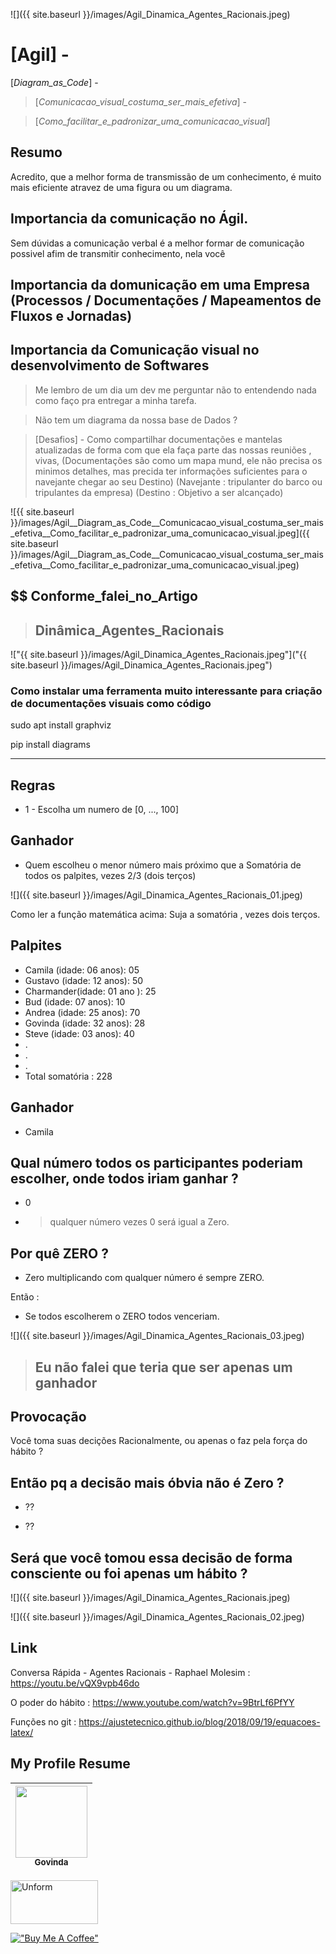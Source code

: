 ![]({{ site.baseurl }}/images/Agil_Dinamica_Agentes_Racionais.jpeg)

# [Agil] - 

[_Diagram_as_Code_] -

> [_Comunicacao_visual_costuma_ser_mais_efetiva_] - 

>  [_Como_facilitar_e_padronizar_uma_comunicacao_visual_]

## Resumo

Acredito, que a melhor forma de transmissão de um conhecimento, é muito mais eficiente atravez de uma figura ou um diagrama.

## Importancia da comunicação no Ágil.

Sem dúvidas a comunicação verbal é a melhor formar de comunicação possivel afim de transmitir conhecimento, nela você

## Importancia da domunicação em uma Empresa (Processos / Documentações / Mapeamentos de Fluxos e Jornadas)

## Importancia da Comunicação visual no desenvolvimento de Softwares

> Me lembro de um dia um dev me perguntar não to entendendo nada como faço pra entregar a minha tarefa.

> Não tem um diagrama da nossa base de Dados ?

> [Desafios] - Como compartilhar documentações e mantelas atualizadas de forma com que ela faça parte das nossas reuniões , vivas, (Documentações são como um mapa mund, ele não precisa os minimos detalhes, mas precida ter informações suficientes para o navejante chegar ao seu Destino) (Navejante : tripulanter do barco ou tripulantes da empresa) (Destino : Objetivo a ser alcançado)

![{{ site.baseurl }}/images/Agil__Diagram_as_Code__Comunicacao_visual_costuma_ser_mais_efetiva__Como_facilitar_e_padronizar_uma_comunicacao_visual.jpeg]({{ site.baseurl }}/images/Agil__Diagram_as_Code__Comunicacao_visual_costuma_ser_mais_efetiva__Como_facilitar_e_padronizar_uma_comunicacao_visual.jpeg)

## $$ Conforme_falei_no_Artigo

> ## Dinâmica_Agentes_Racionais

!["{{ site.baseurl }}/images/Agil_Dinamica_Agentes_Racionais.jpeg"]("{{ site.baseurl }}/images/Agil_Dinamica_Agentes_Racionais.jpeg")



### Como instalar uma ferramenta muito interessante para criação de documentações visuais como código

sudo apt install graphviz

pip install diagrams




------------------------------------------









## Regras

- 1 - Escolha um numero de [0, ..., 100]

## Ganhador

- Quem escolheu o menor número mais próximo que a Somatória de todos os palpites, vezes 2/3 (dois terços)

![]({{ site.baseurl }}/images/Agil_Dinamica_Agentes_Racionais_01.jpeg)

Como ler a função matemática acima: Suja a somatória , vezes dois terços.

## Palpites 

* Camila    (idade: 06 anos): 05
* Gustavo   (idade: 12 anos): 50
* Charmander(idade: 01 ano ): 25
* Bud     (idade: 07 anos): 10
* Andrea  (idade: 25 anos): 70
* Govinda (idade: 32 anos): 28
* Steve   (idade: 03 anos): 40
* .
* .
* .
* Total somatória : 228 

## Ganhador 

* Camila

## Qual número todos os participantes poderiam escolher, onde todos iriam ganhar ?

* 0

* > qualquer número vezes 0 será igual a Zero.

## Por quê ZERO ?

* Zero multiplicando com qualquer número é sempre ZERO.

Então :

* Se todos escolherem o ZERO todos venceriam.

![]({{ site.baseurl }}/images/Agil_Dinamica_Agentes_Racionais_03.jpeg)
> ## Eu não falei que teria que ser apenas um ganhador

## Provocação

Você toma suas decições Racionalmente, ou apenas o faz pela força do hábito ?

## Então pq a decisão mais óbvia não é Zero ?

 * ??

 * ??

## Será que você tomou essa decisão de forma consciente ou foi apenas um hábito ?

![]({{ site.baseurl }}/images/Agil_Dinamica_Agentes_Racionais.jpeg)

![]({{ site.baseurl }}/images/Agil_Dinamica_Agentes_Racionais_02.jpeg)

## Link

Conversa Rápida - Agentes Racionais - Raphael Molesim : https://youtu.be/vQX9vpb46do


O poder do hábito : https://www.youtube.com/watch?v=9BtrLf6PfYY

Funções no git : https://ajustetecnico.github.io/blog/2018/09/19/equacoes-latex/

## My Profile Resume

| [<img src="https://avatars.githubusercontent.com/u/498332?s=400&u=9b7a8aa8743ec4dd3c84d8c382aa31fb1b6c8abf&v=4" width=115><br><sub>Govinda</sub>](https://github.com/govinda777) |
| :---: |


<p align="left">

<a href="https://github.com/govinda777?tab=followers">
<img src="{{ site.baseurl }}/images/sub.jpeg" height="70" width="140" alt="Unform" />
</a>

</p>

[!["Buy Me A Coffee"](https://user-images.githubusercontent.com/1376749/120938564-50c59780-c6e1-11eb-814f-22a0399623c5.png)](https://www.buymeacoffee.com/govinda777)
